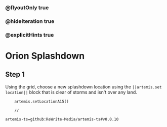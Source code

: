 ### @flyoutOnly true
### @hideIteration true
### @explicitHints true

# Orion Splashdown

## Step 1
Using the grid, choose a new splashdown location using the ``||artemis.set location||`` block that is clear of storms and isn't over any land.

```ghost
    artemis.setLocationA15()
```
```template
    //
```

```package
artemis-ts=github:ReWrite-Media/artemis-ts#v0.0.10
```